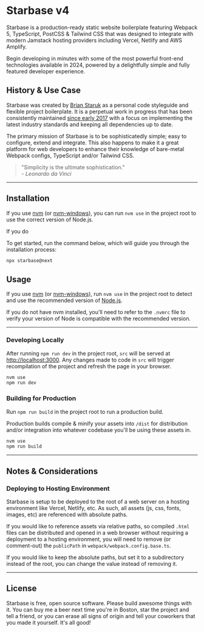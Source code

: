 # Starbase v4

Starbase is a production-ready static website boilerplate featuring Webpack 5, TypeScript, PostCSS & Tailwind CSS that was designed to integrate with modern Jamstack hosting providers including Vercel, Netlify and AWS Amplify.

Begin developing in minutes with some of the most powerful front-end technologies available in 2024, powered by a delightfully simple and fully featured developer experience.

## History & Use Case

Starbase was created by [Brian Staruk](https://brian.staruk.net) as a personal code styleguide and flexible project boilerplate. It is a perpetual work in progress that has been consistently maintained [since early 2017](https://github.com/bstaruk/starbase/pull/1) with a focus on implementing the latest industry standards and keeping all dependencies up to date.

The primary mission of Starbase is to be sophisticatedly simple; easy to configure, extend and integrate. This also happens to make it a great platform for web developers to enhance their knowledge of bare-metal Webpack configs, TypeScript and/or Tailwind CSS.

> "Simplicity is the ultimate sophistication."<br>_\- Leonardo da Vinci_

---

## Installation

If you use [nvm](https://github.com/nvm-sh/nvm) (or [nvm-windows](https://github.com/coreybutler/nvm-windows)), you can run `nvm use` in the project root to use the correct version of Node.js.

If you do

To get started, run the command below, which will guide you through the installation process:

```bash
npx starbase@next
```

## Usage

If you use [nvm](https://github.com/nvm-sh/nvm) (or [nvm-windows](https://github.com/coreybutler/nvm-windows)), run `nvm use` in the project root to detect and use the recommended version of [Node.js](https://nodejs.org).

If you do not have nvm installed, you'll need to refer to the `.nvmrc` file to verify your version of Node is compatible with the recommended version.

---

### Developing Locally

After running `npm run dev` in the project root, `src` will be served at [http://localhost:3000](http://localhost:3000). Any changes made to code in `src` will trigger recompilation of the project and refresh the page in your browser.

```bash
nvm use
npm run dev
```

### Building for Production

Run `npm run build` in the project root to run a production build.

Production builds compile & minify your assets into `/dist` for distribution and/or integration into whatever codebase you'll be using these assets in.

```bash
nvm use
npm run build
```

---

## Notes & Considerations

### Deploying to Hosting Environment

Starbase is setup to be deployed to the root of a web server on a hosting environment like Vercel, Netlify, etc. As such, all assets (js, css, fonts, images, etc) are referenced with absolute paths.

If you would like to reference assets via relative paths, so compiled `.html` files can be distributed and opened in a web browser without requiring a deployment to a hosting environment, you will need to remove (or comment-out) the `publicPath` in `webpack/webpack.config.base.ts`.

If you would like to keep the absolute paths, but set it to a subdirectory instead of the root, you can change the value instead of removing it.

---

## License

Starbase is free, open source software. Please build awesome things with it. You can buy me a beer next time you're in Boston, star the project and tell a friend, or you can erase all signs of origin and tell your coworkers that you made it yourself. It's all good!
